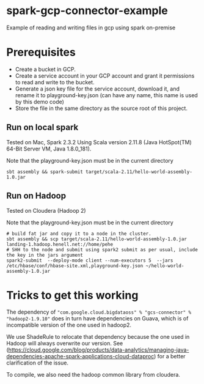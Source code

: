 # spark-gcp-connector-example
Example of reading and writing files in gcp using spark on-premise

# Prerequisites

  * Create a bucket in GCP.
  * Create a service account in your GCP account and grant it permissions to read and write to the bucket.
  * Generate a json key file for the service account, download it, and rename it to playground-key.json (can have any name, this name is used by this demo code)
  * Store the file in the same directory as the source root of this project.

## Run on local spark

Tested on Mac, Spark 2.3.2 Using Scala version 2.11.8 (Java HotSpot(TM) 64-Bit Server VM, Java 1.8.0_181).

Note that the playground-key.json must be in the current directory
```
sbt assembly && spark-submit target/scala-2.11/hello-world-assembly-1.0.jar
```

## Run on Hadoop

Tested on Cloudera (Hadoop 2)

Note that the playground-key.json must be in the current directory

```
# build fat jar and copy it to a node in the cluster.
sbt assembly && scp target/scala-2.11/hello-world-assembly-1.0.jar landing-1.hadoop.henell.net://home/pehe
# SHH to the node and submit using spark2 submit as per usual, include the key in the jars argument
spark2-submit  --deploy-mode client --num-executors 5  --jars /etc/hbase/conf/hbase-site.xml,playground-key.json ~/hello-world-assembly-1.0.jar
```


# Tricks to get this working

The dependency of ```"com.google.cloud.bigdataoss" % "gcs-connector" % "hadoop2-1.9.10"``` does in turn have dependencies on Guava, which is of incompatible version of the one used in hadoop2.

We use ShadeRule to relocate that dependency because the one used in Hadoop will always overwrite our version. 
See (https://cloud.google.com/blog/products/data-analytics/managing-java-dependencies-apache-spark-applications-cloud-dataproc) for a better clarification of the issue.

To compile, we also need the hadoop common library from cloudera.
